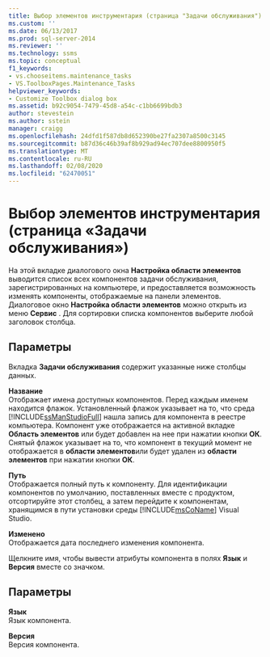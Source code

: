 ```yaml
---
title: Выбор элементов инструментария (страница "Задачи обслуживания") | Документация Майкрософт
ms.custom: ''
ms.date: 06/13/2017
ms.prod: sql-server-2014
ms.reviewer: ''
ms.technology: ssms
ms.topic: conceptual
f1_keywords:
- vs.chooseitems.maintenance_tasks
- VS.ToolboxPages.Maintenance_Tasks
helpviewer_keywords:
- Customize Toolbox dialog box
ms.assetid: b92c9054-7479-45d8-a54c-c1bb6699bdb3
author: stevestein
ms.author: sstein
manager: craigg
ms.openlocfilehash: 24dfd1f587db8d652390be27fa2307a8500c3145
ms.sourcegitcommit: b87d36c46b39af8b929ad94ec707dee8800950f5
ms.translationtype: MT
ms.contentlocale: ru-RU
ms.lasthandoff: 02/08/2020
ms.locfileid: "62470051"
---
```

# <a name="choose-toolbox-items-maintenance-tasks-page"></a>Выбор элементов инструментария (страница «Задачи обслуживания»)
  На этой вкладке диалогового окна **Настройка области элементов** выводится список всех компонентов задачи обслуживания, зарегистрированных на компьютере, и предоставляется возможность изменять компоненты, отображаемые на панели элементов. Диалоговое окно **Настройка области элементов** можно открыть из меню **Сервис** . Для сортировки списка компонентов выберите любой заголовок столбца.  
  
## <a name="options"></a>Параметры  
 Вкладка **Задачи обслуживания** содержит указанные ниже столбцы данных.  
  
 **Название**  
 Отображает имена доступных компонентов. Перед каждым именем находится флажок. Установленный флажок указывает на то, что среда [!INCLUDE[ssManStudioFull](../../includes/ssmanstudiofull-md.md)] нашла запись для компонента в реестре компьютера. Компонент уже отображается на активной вкладке **Область элементов** или будет добавлен на нее при нажатии кнопки **ОК**. Снятый флажок указывает на то, что компонент в текущий момент не отображается в **области элементов**или будет удален из **области элементов** при нажатии кнопки **ОК**.  
  
 **Путь**  
 Отображается полный путь к компоненту. Для идентификации компонентов по умолчанию, поставленных вместе с продуктом, отсортируйте этот столбец, а затем перейдите к компонентам, хранящимся в пути установки среды [!INCLUDE[msCoName](../../includes/msconame-md.md)] Visual Studio.  
  
 **Изменено**  
 Отображается дата последнего изменения компонента.  
  
 Щелкните имя, чтобы вывести атрибуты компонента в полях **Язык** и **Версия** вместе со значком.  
  
## <a name="options"></a>Параметры  
 **Язык**  
 Язык компонента.  
  
 **Версия**  
 Версия компонента.  
  
  
